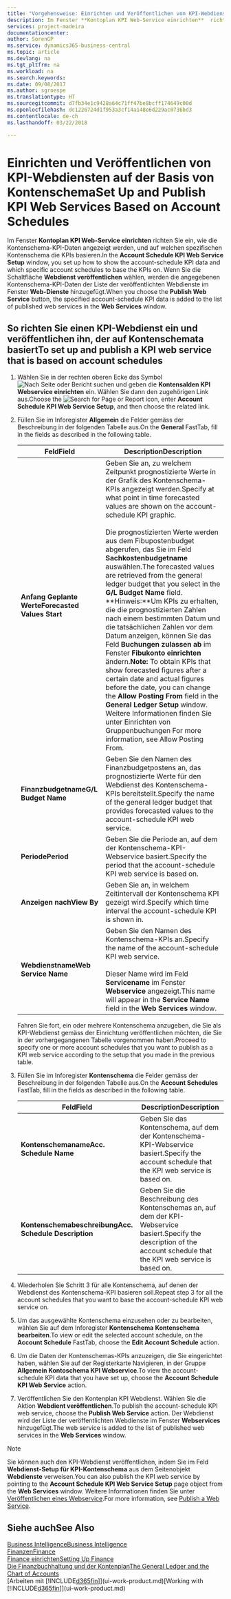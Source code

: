 ```yaml
---
title: "Vorgehensweise: Einrichten und Veröffentlichen von KPI-Webdiensten auf der Basis von Kontenschema | Microsoft Docs"
description: Im Fenster **Kontoplan KPI Web-Service einrichten**  richten Sie ein, wie die Kontenschema-KPI-Daten angezeigt werden, und auf welchen spezifischen Kontenschema die KPIs basieren.
services: project-madeira
documentationcenter: 
author: SorenGP
ms.service: dynamics365-business-central
ms.topic: article
ms.devlang: na
ms.tgt_pltfrm: na
ms.workload: na
ms.search.keywords: 
ms.date: 09/08/2017
ms.author: sgroespe
ms.translationtype: HT
ms.sourcegitcommit: d7fb34e1c9428a64c71ff47be8bcff174649c00d
ms.openlocfilehash: dc1226724d1f953a3cf14a148e6d229ac0736bd3
ms.contentlocale: de-ch
ms.lasthandoff: 03/22/2018

---
```

# <a name="set-up-and-publish-kpi-web-services-based-on-account-schedules"></a><span data-ttu-id="928a4-103">Einrichten und Veröffentlichen von KPI-Webdiensten auf der Basis von Kontenschema</span><span class="sxs-lookup"><span data-stu-id="928a4-103">Set Up and Publish KPI Web Services Based on Account Schedules</span></span>
<span data-ttu-id="928a4-104">Im Fenster **Kontoplan KPI Web-Service einrichten**  richten Sie ein, wie die Kontenschema-KPI-Daten angezeigt werden, und auf welchen spezifischen Kontenschema die KPIs basieren.</span><span class="sxs-lookup"><span data-stu-id="928a4-104">In the **Account Schedule KPI Web Service Setup** window, you set up how to show the account-schedule KPI data and which specific account schedules to base the KPIs on.</span></span> <span data-ttu-id="928a4-105">Wenn Sie die Schaltfläche **Webdienst veröffentlichen** wählen, werden die angegebenen Kontenschema-KPI-Daten der Liste der veröffentlichten Webdienste im Fenster **Web-Dienste** hinzugefügt.</span><span class="sxs-lookup"><span data-stu-id="928a4-105">When you choose the **Publish Web Service** button, the specified account-schedule KPI data is added to the list of published web services in the **Web Services** window.</span></span>  

## <a name="to-set-up-and-publish-a-kpi-web-service-that-is-based-on-account-schedules"></a><span data-ttu-id="928a4-106">So richten Sie einen KPI-Webdienst ein und veröffentlichen ihn, der auf Kontenschemata basiert</span><span class="sxs-lookup"><span data-stu-id="928a4-106">To set up and publish a KPI web service that is based on account schedules</span></span>  

1.  <span data-ttu-id="928a4-107">Wählen Sie in der rechten oberen Ecke das Symbol ![Nach Seite oder Bericht suchen](media/ui-search/search_small.png "Nach Seite oder Bericht suchen") und geben die **Kontensalden KPI Webservice einrichten** ein. Wählen Sie dann den zugehörigen Link aus.</span><span class="sxs-lookup"><span data-stu-id="928a4-107">Choose the ![Search for Page or Report](media/ui-search/search_small.png "Search for Page or Report icon") icon, enter **Account Schedule KPI Web Service Setup**, and then choose the related link.</span></span>  
2.  <span data-ttu-id="928a4-108">Füllen Sie im Inforegister **Allgemein** die Felder gemäss der Beschreibung in der folgenden Tabelle aus.</span><span class="sxs-lookup"><span data-stu-id="928a4-108">On the **General** FastTab, fill in the fields as described in the following table.</span></span>  

    |<span data-ttu-id="928a4-109">Feld</span><span class="sxs-lookup"><span data-stu-id="928a4-109">Field</span></span>|<span data-ttu-id="928a4-110">Description</span><span class="sxs-lookup"><span data-stu-id="928a4-110">Description</span></span>|  
    |---------------------------------|---------------------------------------|  
    |<span data-ttu-id="928a4-111">**Anfang Geplante Werte**</span><span class="sxs-lookup"><span data-stu-id="928a4-111">**Forecasted Values Start**</span></span>|<span data-ttu-id="928a4-112">Geben Sie an, zu welchem Zeitpunkt prognostizierte Werte in der Grafik des Kontenschema-KPIs angezeigt werden.</span><span class="sxs-lookup"><span data-stu-id="928a4-112">Specify at what point in time forecasted values are shown on the account-schedule KPI graphic.</span></span><br /><br /> <span data-ttu-id="928a4-113">Die prognostizierten Werte werden aus dem Fibupostenbudget abgerufen, das Sie im Feld **Sachkostenbudgetname** auswählen.</span><span class="sxs-lookup"><span data-stu-id="928a4-113">The forecasted values are retrieved from the general ledger budget that you select in the **G/L Budget Name** field.</span></span> <span data-ttu-id="928a4-114">**Hinweis:**Um KPIs zu erhalten, die die prognostizierten Zahlen nach einem bestimmten Datum und die tatsächlichen Zahlen vor dem Datum anzeigen, können Sie das Feld **Buchungen zulassen ab** im Fenster **Fibukonto einrichten** ändern.</span><span class="sxs-lookup"><span data-stu-id="928a4-114">**Note:**  To obtain KPIs that show forecasted figures after a certain date and actual figures before the date, you can change the **Allow Posting From** field in the **General Ledger Setup** window.</span></span> <span data-ttu-id="928a4-115">Weitere Informationen finden Sie unter Einrichten von Gruppenbuchungen </span><span class="sxs-lookup"><span data-stu-id="928a4-115">For more information, see Allow Posting From.</span></span>|  
    |<span data-ttu-id="928a4-116">**Finanzbudgetname**</span><span class="sxs-lookup"><span data-stu-id="928a4-116">**G/L Budget Name**</span></span>|<span data-ttu-id="928a4-117">Geben Sie den Namen des Finanzbudgetpostens an, das prognostizierte Werte für den Webdienst des Kontenschema-KPIs bereitstellt.</span><span class="sxs-lookup"><span data-stu-id="928a4-117">Specify the name of the general ledger budget that provides forecasted values to the account-schedule KPI web service.</span></span>|  
    |<span data-ttu-id="928a4-118">**Periode**</span><span class="sxs-lookup"><span data-stu-id="928a4-118">**Period**</span></span>|<span data-ttu-id="928a4-119">Geben Sie die Periode an, auf dem der Kontenschema-KPI-Webservice basiert.</span><span class="sxs-lookup"><span data-stu-id="928a4-119">Specify the period that the account-schedule KPI web service is based on.</span></span>|  
    |<span data-ttu-id="928a4-120">**Anzeigen nach**</span><span class="sxs-lookup"><span data-stu-id="928a4-120">**View By**</span></span>|<span data-ttu-id="928a4-121">Geben Sie an, in welchem Zeitintervall der Kontenschema KPI gezeigt wird.</span><span class="sxs-lookup"><span data-stu-id="928a4-121">Specify which time interval the account-schedule KPI is shown in.</span></span>|  
    |<span data-ttu-id="928a4-122">**Webdienstname**</span><span class="sxs-lookup"><span data-stu-id="928a4-122">**Web Service Name**</span></span>|<span data-ttu-id="928a4-123">Geben Sie den Namen des Kontenschema-KPIs an.</span><span class="sxs-lookup"><span data-stu-id="928a4-123">Specify the name of the account-schedule KPI web service.</span></span><br /><br /> <span data-ttu-id="928a4-124">Dieser Name wird im Feld **Servicename** im Fenster **Webservice** angezeigt.</span><span class="sxs-lookup"><span data-stu-id="928a4-124">This name will appear in the **Service Name** field in the **Web Services** window.</span></span>|  

    <span data-ttu-id="928a4-125">Fahren Sie fort, ein oder mehrere Kontenschema anzugeben, die Sie als KPI-Webdienst gemäss der Einrichtung veröffentlichen möchten, die Sie in der vorhergegangenen Tabelle vorgenommen haben.</span><span class="sxs-lookup"><span data-stu-id="928a4-125">Proceed to specify one or more account schedules that you want to publish as a KPI web service according to the setup that you made in the previous table.</span></span>  

3.  <span data-ttu-id="928a4-126">Füllen Sie im Inforegister **Kontenschema** die Felder gemäss der Beschreibung in der folgenden Tabelle aus.</span><span class="sxs-lookup"><span data-stu-id="928a4-126">On the **Account Schedules** FastTab, fill in the fields as described in the following table.</span></span>  

    |<span data-ttu-id="928a4-127">Feld</span><span class="sxs-lookup"><span data-stu-id="928a4-127">Field</span></span>|<span data-ttu-id="928a4-128">Description</span><span class="sxs-lookup"><span data-stu-id="928a4-128">Description</span></span>|  
    |---------------------------------|---------------------------------------|  
    |<span data-ttu-id="928a4-129">**Kontenschemaname**</span><span class="sxs-lookup"><span data-stu-id="928a4-129">**Acc. Schedule Name**</span></span>|<span data-ttu-id="928a4-130">Geben Sie das Kontenschema, auf dem der Kontenschema-KPI-Webservice basiert.</span><span class="sxs-lookup"><span data-stu-id="928a4-130">Specify the account schedule that the KPI web service is based on.</span></span>|  
    |<span data-ttu-id="928a4-131">**Kontenschemabeschreibung**</span><span class="sxs-lookup"><span data-stu-id="928a4-131">**Acc. Schedule Description**</span></span>|<span data-ttu-id="928a4-132">Geben Sie die Beschreibung des Kontenschemas an, auf dem der KPI-Webservice basiert.</span><span class="sxs-lookup"><span data-stu-id="928a4-132">Specify the description of the account schedule that the KPI web service is based on.</span></span>|  

4.  <span data-ttu-id="928a4-133">Wiederholen Sie Schritt 3 für alle Kontenschema, auf denen der Webdienst des Kontenschema-KPI basieren soll.</span><span class="sxs-lookup"><span data-stu-id="928a4-133">Repeat step 3 for all the account schedules that you want to base the account-schedule KPI web service on.</span></span>  
5.  <span data-ttu-id="928a4-134">Um das ausgewählte Kontenschema einzusehen oder zu bearbeiten, wählen Sie auf dem Inforegister **Kontenschema** **Kontenschema bearbeiten**.</span><span class="sxs-lookup"><span data-stu-id="928a4-134">To view or edit the selected account schedule, on the **Account Schedule** FastTab, choose the **Edit Account Schedule** action.</span></span>  
6.  <span data-ttu-id="928a4-135">Um die Daten der Kontenschemas-KPIs anzuzeigen, die Sie eingerichtet haben, wählen Sie auf der Registerkarte Navigieren, in der Gruppe **Allgemein Kontoschema KPI Webservice**.</span><span class="sxs-lookup"><span data-stu-id="928a4-135">To view the account-schedule KPI data that you have set up, choose the **Account Schedule KPI Web Service** action.</span></span>  
7.  <span data-ttu-id="928a4-136">Veröffentlichen Sie den Kontenplan KPI Webdienst. Wählen Sie die Aktion **Webdient veröffentlichen**.</span><span class="sxs-lookup"><span data-stu-id="928a4-136">To publish the account-schedule KPI web service, choose the **Publish Web Service** action.</span></span> <span data-ttu-id="928a4-137">Der Webdienst wird der Liste der veröffentlichten Webdienste im Fenster **Webservices** hinzugefügt.</span><span class="sxs-lookup"><span data-stu-id="928a4-137">The web service is added to the list of published web services in the **Web Services** window.</span></span>  

> [!NOTE]  
>  <span data-ttu-id="928a4-138">Sie können auch den KPI-Webdienst veröffentlichen, indem Sie im Feld **Webdienst-Setup für KPI-Kontenschema** aus dem Seitenobjekt **Webdienste** verweisen.</span><span class="sxs-lookup"><span data-stu-id="928a4-138">You can also publish the KPI web service by pointing to the **Account Schedule KPI Web Service Setup** page object from the **Web Services** window.</span></span> <span data-ttu-id="928a4-139">Weitere Informationen finden Sie unter [Veröffentlichen eines Webservice](across-how-publish-web-service.md).</span><span class="sxs-lookup"><span data-stu-id="928a4-139">For more information, see [Publish a Web Service](across-how-publish-web-service.md).</span></span>  

## <a name="see-also"></a><span data-ttu-id="928a4-140">Siehe auch</span><span class="sxs-lookup"><span data-stu-id="928a4-140">See Also</span></span>  
[<span data-ttu-id="928a4-141">Business Intelligence</span><span class="sxs-lookup"><span data-stu-id="928a4-141">Business Intelligence</span></span>](bi.md)  
[<span data-ttu-id="928a4-142">Finanzen</span><span class="sxs-lookup"><span data-stu-id="928a4-142">Finance</span></span>](finance.md)  
[<span data-ttu-id="928a4-143">Finance einrichten</span><span class="sxs-lookup"><span data-stu-id="928a4-143">Setting Up Finance</span></span>](finance-setup-finance.md)  
[<span data-ttu-id="928a4-144">Die Finanzbuchhaltung und der Kontenplan</span><span class="sxs-lookup"><span data-stu-id="928a4-144">The General Ledger and the Chart of Accounts</span></span>](finance-general-ledger.md)  
<span data-ttu-id="928a4-145">[Arbeiten mit [!INCLUDE[d365fin](includes/d365fin_md.md)]](ui-work-product.md)</span><span class="sxs-lookup"><span data-stu-id="928a4-145">[Working with [!INCLUDE[d365fin](includes/d365fin_md.md)]](ui-work-product.md)</span></span>

